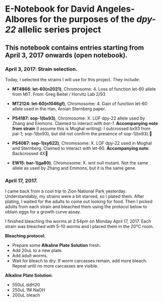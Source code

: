 # E-Notebook for David Angeles-Albores for the purposes of the *dpy-22* allelic series project

## This notebook contains entries starting from April 3, 2017 onwards (open notebook).

### April 3, 2017: Strain selection.

Today, I selected the strains I will use for this project. They include:

* **MT4866: let-60(n2021)**, Chromosome: 4. Loss of function let-60 allele from MIT. From: Greg Beitel / Horvitz Lab 2/93

* **MT2124: let-60(n1046gf)**, Chromosome: 4. Gain of function let-60 allele used
in the Han, Aroian Sternberg paper.

* **PS4187: sop-1(bx93)**, Chromosome: X. LOF dpy-22 allele used by Zhang and Emmons. Claimed
to interact with *bar-1*.
**Accompanying note from strain** (I assume this is Moghal writing): I outcrossed bx93 from pal-1; sop-1(bx93), but did not confirm the presence of sop-1(bx93).

* **PS4087: sop-1(sy622)**, Chromosome: X. LOF dpy-22 used in Moghal and Sternberg. Claimed to interact with let-60.
**Accompanying note**: Backcrossed 4X

* **EW15: bar-1(ga80)**, Chromosome: X. *wnt* null mutant. Not the same allele as used by Zhang and Emmons, but it is the same gene.


### April 17, 2017.
I came back from a cool trip to Zion National Park yesterday. Understandably, my strains were a bit
starved, so I plated them. After plating, I waited for
the adults to come out looking for food. Then I picked adults from each strain and bleached them using the protocol below to obtain eggs for a growth curve assay.

I finished bleaching the worms at 2:54pm on Monday April 17, 2017. Each strain was bleached with 5&ndash;10 worms and I placed them in the 20&deg;C room.

**Bleaching protocol**:
* Prepare some **Alkaline Plate Solution** fresh.
* Add 20uL to a new plate.
* Add adult worms.
* Wait for bleach to dry. If worm carcasses remain, add more bleach. Repeat until no more carcasses are visible.

**Alkaline Plate Solution**:
* 550uL ddH20
* 250uL 1M NaOH
* 200uL bleach
